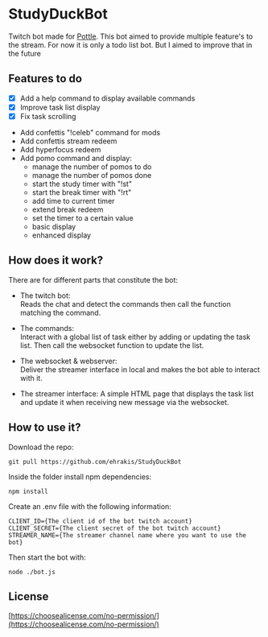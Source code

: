 # StudyDuckBot

Twitch bot made for [Pottle](https://www.twitch.tv/pottlelive).
This bot aimed to provide multiple feature's to the stream. For now it is only a todo list bot. But I aimed to improve that in the future

## Features to do
- [X] Add a help command to display available commands
- [X] Improve task list display
- [X] Fix task scrolling
- Add confettis "!celeb" command for mods
- Add confettis stream redeem
- Add hyperfocus redeem
- Add pomo command and display:
    - manage the number of pomos to do
    - manage the number of pomos done
    - start the study timer with "!st"
    - start the break timer with "!rt"
    - add time to current timer
    - extend break redeem
    - set the timer to a certain value
    - basic display
    - enhanced display

## How does it work?
There are for different parts that constitute the bot:
- The twitch bot:  
    Reads the chat and detect the commands then call the function matching the command.

- The commands:  
    Interact with a global list of task either by adding or updating the task list. Then call the websocket function to update the list.

- The websocket & webserver:  
    Deliver the streamer interface in local and makes the bot able to interact with it.

- The streamer interface:
    A simple HTML page that displays the task list and update it when receiving new message via the websocket.

## How to use it?
Download the repo:
```
git pull https://github.com/ehrakis/StudyDuckBot
```
Inside the folder install npm dependencies:
```
npm install
```
Create an .env file with the following information:
```
CLIENT_ID={The client id of the bot twitch account}
CLIENT_SECRET={The client secret of the bot twitch account}
STREAMER_NAME={The streamer channel name where you want to use the bot}
```
Then start the bot with:
```
node ./bot.js
```


## License
[https://choosealicense.com/no-permission/](https://choosealicense.com/no-permission/)